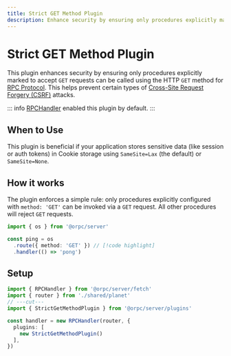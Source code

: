 ```yaml
---
title: Strict GET Method Plugin
description: Enhance security by ensuring only procedures explicitly marked to accept `GET` requests can be called using the HTTP `GET` method for RPC Protocol. This helps prevent certain types of Cross-Site Request Forgery (CSRF) attacks.
---
```


# Strict GET Method Plugin

This plugin enhances security by ensuring only procedures explicitly marked to accept `GET` requests can be called using the HTTP `GET` method for [RPC Protocol](/docs/advanced/rpc-protocol). This helps prevent certain types of [Cross-Site Request Forgery (CSRF)](https://developer.mozilla.org/en-US/docs/Web/Security/Practical_implementation_guides/CSRF_prevention) attacks.

::: info
[RPCHandler](/docs/rpc-handler) enabled this plugin by default.
:::

## When to Use

This plugin is beneficial if your application stores sensitive data (like session or auth tokens) in Cookie storage using `SameSite=Lax` (the default) or `SameSite=None`.

## How it works

The plugin enforces a simple rule: only procedures explicitly configured with `method: 'GET'` can be invoked via a `GET` request. All other procedures will reject `GET` requests.

```ts
import { os } from '@orpc/server'

const ping = os
  .route({ method: 'GET' }) // [!code highlight]
  .handler(() => 'pong')
```

## Setup

```ts twoslash
import { RPCHandler } from '@orpc/server/fetch'
import { router } from './shared/planet'
// ---cut---
import { StrictGetMethodPlugin } from '@orpc/server/plugins'

const handler = new RPCHandler(router, {
  plugins: [
    new StrictGetMethodPlugin()
  ],
})
```
